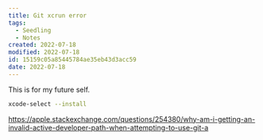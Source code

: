 ```yaml
---
title: Git xcrun error
tags:
  - Seedling
  - Notes
created: 2022-07-18
modified: 2022-07-18
id: 15159c05a85445784ae35eb43d3acc59
date: 2022-07-18
---
```

This is for my future self.

```bash
xcode-select --install
```

https://apple.stackexchange.com/questions/254380/why-am-i-getting-an-invalid-active-developer-path-when-attempting-to-use-git-a